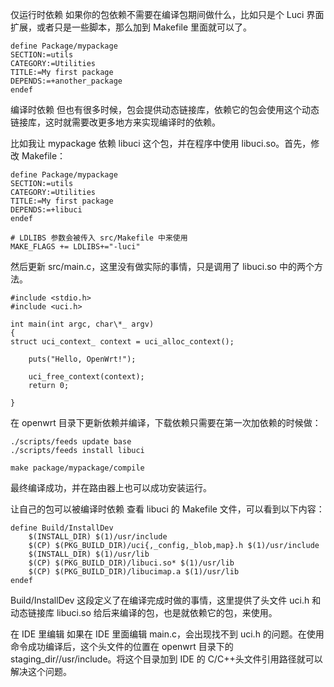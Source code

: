 仅运行时依赖
如果你的包依赖不需要在编译包期间做什么，比如只是个 Luci 界面扩展，或者只是一些脚本，那么加到 Makefile 里面就可以了。

```
define Package/mypackage
SECTION:=utils
CATEGORY:=Utilities
TITLE:=My first package
DEPENDS:=+another_package
endef
```

编译时依赖
但也有很多时候，包会提供动态链接库，依赖它的包会使用这个动态链接库，这时就需要改更多地方来实现编译时的依赖。

比如我让 mypackage 依赖 libuci 这个包，并在程序中使用 libuci.so。首先，修改 Makefile：

```
define Package/mypackage
SECTION:=utils
CATEGORY:=Utilities
TITLE:=My first package
DEPENDS:=+libuci
endef

# LDLIBS 参数会被传入 src/Makefile 中来使用
MAKE_FLAGS += LDLIBS+="-luci"
```

然后更新 src/main.c，这里没有做实际的事情，只是调用了 libuci.so 中的两个方法。

```
#include <stdio.h>
#include <uci.h>

int main(int argc, char\*_ argv)
{
struct uci_context_ context = uci_alloc_context();

    puts("Hello, OpenWrt!");

    uci_free_context(context);
    return 0;

}
```

在 openwrt 目录下更新依赖并编译，下载依赖只需要在第一次加依赖的时候做：

```
./scripts/feeds update base
./scripts/feeds install libuci

make package/mypackage/compile
```

最终编译成功，并在路由器上也可以成功安装运行。

让自己的包可以被编译时依赖
查看 libuci 的 Makefile 文件，可以看到以下内容：

```
define Build/InstallDev
	$(INSTALL_DIR) $(1)/usr/include
	$(CP) $(PKG_BUILD_DIR)/uci{,_config,_blob,map}.h $(1)/usr/include
	$(INSTALL_DIR) $(1)/usr/lib
	$(CP) $(PKG_BUILD_DIR)/libuci.so* $(1)/usr/lib
	$(CP) $(PKG_BUILD_DIR)/libucimap.a $(1)/usr/lib
endef
```

Build/InstallDev 这段定义了在编译完成时做的事情，这里提供了头文件 uci.h 和动态链接库 libuci.so 给后来编译的包，也是就依赖它的包，来使用。

在 IDE 里编辑
如果在 IDE 里面编辑 main.c，会出现找不到 uci.h 的问题。在使用命令成功编译后，这个头文件的位置在 openwrt 目录下的 staging_dir/<target>/usr/include。将这个目录加到 IDE 的 C/C++头文件引用路径就可以解决这个问题。
